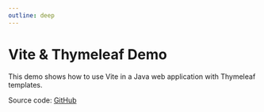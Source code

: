 ```yaml
---
outline: deep
---
```


# Vite & Thymeleaf Demo

This demo shows how to use Vite in a Java web application with Thymeleaf templates.

Source code: [GitHub](https://github.com/benny123tw/vite-thymeleaf-demo)
